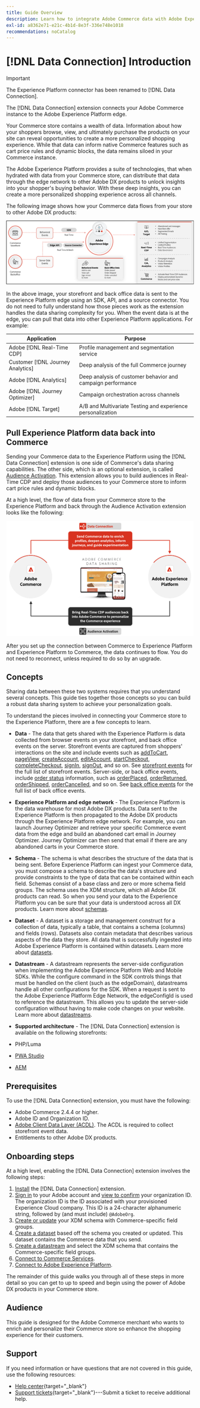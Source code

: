 ```yaml
---
title: Guide Overview
description: Learn how to integrate Adobe Commerce data with Adobe Experience Platform using the [!DNL Data Connection] extension.
exl-id: a8362e71-e21c-4b1d-8e3f-336e748e1018
recommendations: noCatalog
---
```

# [!DNL Data Connection] Introduction

>[!IMPORTANT]
>
>The Experience Platform connector has been renamed to [!DNL Data Connection].

The [!DNL Data Connection] extension connects your Adobe Commerce instance to the Adobe Experience Platform edge.

Your Commerce store contains a wealth of data. Information about how your shoppers browse, view, and ultimately purchase the products on your site can reveal opportunities to create a more personalized shopping experience. While that data can inform native Commerce features such as cart price rules and dynamic blocks, the data remains siloed in your Commerce instance. 

The Adobe Experience Platform provides a suite of technologies, that when hydrated with data from your Commerce store, can distribute that data through the edge network to other Adobe DX products to unlock insights into your shopper's buying behavior. With these deep insights, you can create a more personalized shopping experience across all channels.

The following image shows how your Commerce data flows from your store to other Adobe DX products:

![How data flows to the Experience Platform edge](assets/commerce-edge.png)

In the above image, your storefront and back office data is sent to the Experience Platform edge using an SDK, API, and a source connector. You do not need to fully understand how those pieces work as the extension handles the data sharing complexity for you. When the event data is at the edge, you can pull that data into other Experience Platform applications. For example:

|Application|Purpose|
|---|---|
|Adobe [!DNL Real-Time CDP]| Profile management and segmentation service|
|Customer [!DNL Journey Analytics]|Deep analysis of the full Commerce journey|
|Adobe [!DNL Analytics]|Deep analysis of customer behavior and campaign performance|
|Adobe [!DNL Journey Optimizer]|Campaign orchestration across channels|
|Adobe [!DNL Target]|A/B and Multivariate Testing and experience personalization|

## Pull Experience Platform data back into Commerce

Sending your Commerce data to the Experience Platform using the [!DNL Data Connection] extension is one side of Commerce's data sharing capabilities. The other side, which is an optional extension, is called [Audience Activation](https://experienceleague.adobe.com/docs/commerce-admin/customers/audience-activation.html). This extension allows you to build audiences in Real-Time CDP and deploy those audiences to your Commerce store to inform cart price rules and dynamic blocks.

At a high level, the flow of data from your Commerce store to the Experience Platform and back through the Audience Activation extension looks like the following:

![[!DNL Data Connection] flow](assets/data-connection.png)

After you set up the connection between Commerce to Experience Platform and Experience Platform to Commerce, the data continues to flow. You do not need to reconnect, unless required to do so by an upgrade.

## Concepts

Sharing data between these two systems requires that you understand several concepts. This guide ties together those concepts so you can build a robust data sharing system to achieve your personalization goals.

To understand the pieces involved in connecting your Commerce store to the Experience Platform, there are a few concepts to learn.

* **Data** - The data that gets shared with the Experience Platform is data collected from browser events on your storefront, and back office events on the server. Storefront events are captured from shoppers' interactions on the site and include events such as [addToCart](events.md#addtocart), [pageView](events.md#pageview), [createAccount](events.md#createaccount), [editAccount](events.md#editaccount), [startCheckout](events.md#startcheckout), [completeCheckout](events.md#completecheckout), [signIn](events.md#signin), [signOut](events.md#signout), and so on. See [storefront events](events.md#storefront-events) for the full list of storefront events. Server-side, or back office events, include [order status](events.md#back-office-events) information, such as [orderPlaced](events.md#orderplaced), [orderReturned](events.md#orderitemreturncompleted), [orderShipped](events.md#ordershipmentcompleted), [orderCancelled](events.md#ordercancelled), and so on. See [back office events](events.md#back-office-events) for the full list of back office events.

* **Experience Platform and edge network** - The Experience Platform is the data warehouse for most Adobe DX products. Data sent to the Experience Platform is then propagated to the Adobe DX products through the Experience Platform edge network. For example, you can launch Journey Optimizer and retrieve your specific Commerce event data from the edge and build an abandoned cart email in Journey Optimizer. Journey Optimizer can then send that email if there are any abandoned carts in your Commerce store.

* **Schema** - The schema is what describes the structure of the data that is being sent. Before Experience Platform can ingest your Commerce data, you must compose a schema to describe the data's structure and provide constraints to the type of data that can be contained within each field. Schemas consist of a base class and zero or more schema field groups. The schema uses the XDM structure, which all Adobe DX products can read. So when you send your data to the Experience Platform you can be sure that your data is understood across all DX products. Learn more about [schemas](https://experienceleague.adobe.com/docs/experience-platform/xdm/home.html).

* **Dataset** - A dataset is a storage and management construct for a collection of data, typically a table, that contains a schema (columns) and fields (rows). Datasets also contain metadata that describes various aspects of the data they store. All data that is successfully ingested into Adobe Experience Platform is contained within datasets. Learn more about [datasets](https://experienceleague.adobe.com/docs/experience-platform/catalog/datasets/overview.html).

* **Datastream** - A datastream represents the server-side configuration when implementing the Adobe Experience Platform Web and Mobile SDKs. While the configure command in the SDK controls things that must be handled on the client (such as the edgeDomain), datastreams handle all other configurations for the SDK. When a request is sent to the Adobe Experience Platform Edge Network, the edgeConfigId is used to reference the datastream. This allows you to update the server-side configuration without having to make code changes on your website. Learn more about [datastreams](https://experienceleague.adobe.com/docs/experience-platform/datastreams/overview.html).

* **Supported architecture** - The [!DNL Data Connection] extension is available on the following storefronts:

* PHP/Luma
* [PWA Studio](https://developer.adobe.com/commerce/pwa-studio/integrations/adobe-commerce/aep/)
* [AEM](https://experienceleague.adobe.com/docs/experience-manager-cloud-service/content/content-and-commerce/integrations/aep.html)

## Prerequisites

To use the [!DNL Data Connection] extension, you must have the following:

* Adobe Commerce 2.4.4 or higher.
* Adobe ID and Organization ID.
* [Adobe Client Data Layer (ACDL)](https://experienceleague.adobe.com/docs/experience-platform/tags/extensions/client/client-data-layer/overview.html). The ACDL is required to collect storefront event data.
* Entitlements to other Adobe DX products.

## Onboarding steps

At a high level, enabling the [!DNL Data Connection] extension involves the following steps: 

1. [Install](install.md) the [!DNL Data Connection] extension.
1. [Sign in](https://helpx.adobe.com/manage-account/using/access-adobe-id-account.html) to your Adobe account and [view to confirm](https://experienceleague.adobe.com/docs/core-services/interface/administration/organizations.html#concept_EA8AEE5B02CF46ACBDAD6A8508646255) your organization ID. The organization ID is the ID associated with your provisioned Experience Cloud company. This ID is a 24-character alphanumeric string, followed by (and must include) `@AdobeOrg`.
1. [Create or update](update-xdm.md) your XDM schema with Commerce-specific field groups.
1. [Create a dataset](https://experienceleague.adobe.com/docs/platform-learn/implement-mobile-sdk/experience-cloud/platform.html#create-a-dataset) based off the schema you created or updated. This dataset contains the Commerce data that you send.
1. [Create a datastream](https://experienceleague.adobe.com/docs/experience-platform/datastreams/overview.html) and select the XDM schema that contains the Commerce-specific field groups.
1. [Connect to Commerce Services](../landing/saas.md).
1. [Connect to Adobe Experience Platform](connect-data.md).

The remainder of this guide walks you through all of these steps in more detail so you can get to up to speed and begin using the power of Adobe DX products in your Commerce store.

## Audience

This guide is designed for the Adobe Commerce merchant who wants to enrich and personalize their Commerce store so enhance the shopping experience for their customers.

## Support

If you need information or have questions that are not covered in this guide, use the following resources:

* [Help center](https://experienceleague.adobe.com/docs/commerce-knowledge-base/kb/overview.html){target="_blank"}
* [Support tickets](https://experienceleague.adobe.com/docs/commerce-knowledge-base/kb/help-center-guide/magento-help-center-user-guide.html#submit-ticket){target="_blank"}---Submit a ticket to receive additional help.
